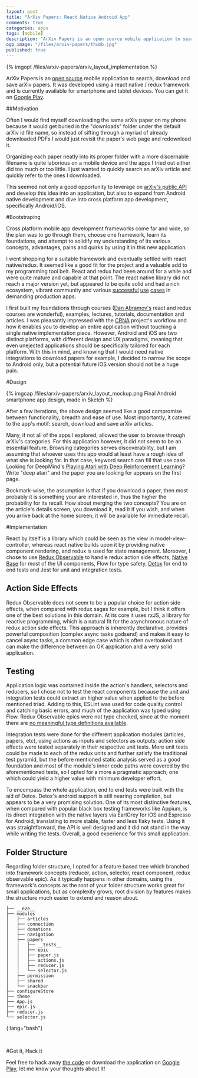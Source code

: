 ```yaml
---
layout: post
title: "ArXiv Papers: React Native Android App"
comments: true
categories: apps
tags: [mobile]
description: "ArXiv Papers is an open source mobile application to search, download and save arXiv papers. Developed using react native / redux and avalaible for Android"
ogp_image: "/files/arxiv-papers/thumb.jpg"
published: true
---
```


{% imgopt /files/arxiv-papers/arxiv_layout_implementation %} 

ArXiv Papers is an [open source](https://github.com/lopespm/arxiv-papers-mobile) mobile application to search, download and save arXiv papers. It was developed using a react native / redux framework and is currently available for smartphone and tablet devices. You can get it on [Google Play](https://play.google.com/store/apps/details?id=com.rockbyte.arxiv).

<!--more-->

##Motivation

Often I would find myself downloading the same arXiv paper on my phone because it would get buried in the "downloads" folder under the default arXiv id file name, so instead of sifting through a myriad of already downloaded PDFs I would just revisit the paper's web page and redownload it.

Organizing each paper neatly into its proper folder with a more discernable filename is quite laborious on a mobile device and the apps I tried out either did too much or too little. I just wanted to quickly search an arXiv article and quickly refer to the ones I downloaded.

This seemed not only a good opportunity to leverage on [arXiv's public API](https://arxiv.org/help/api/index) and develop this idea into an application, but also to expand from Android native development and dive into cross platform app development, specifically Android/iOS.


#Bootstraping

Cross platform mobile app development frameworks come far and wide, so the plan was to go through them, choose one framework, learn its foundations, and attempt to solidify my understanding of its various concepts, advantages, pains and quirks by using it in this new application.

I went shopping for a suitable framework and eventually settled with react native/redux. It seemed like a good fit for the project and a valuable add to my programming tool belt. React and redux had been around for a while and were quite mature and capable at that point. The react native library did not reach a major version yet, but appeared to be quite solid and had a rich ecosystem, vibrant community and various [successful](https://code.facebook.com/posts/1189117404435352/react-native-for-android-how-we-built-the-first-cross-platform-react-native-app/) [use](https://developers.soundcloud.com/blog/react-native-at-soundcloud) [cases](https://www.youtube.com/watch?v=8qCociUB6aQ) in demanding production apps.

I first built my foundations through courses ([Dan Abramov's](https://egghead.io/instructors/dan-abramov) react and redux courses are wonderful), examples, lectures, tutorials, documentation and articles. I was pleasantly impressed with the [CRNA](https://github.com/react-community/create-react-native-app) project's workflow and how it enables you to develop an entire application without touching a single native implementation piece. However, Android and iOS are two distinct platforms, with different design and UX paradigms, meaning that even unejected applications should be specifically tailored for each platform. With this in mind, and knowing that I would need native integrations to download papers for example, I decided to narrow the scope to Android only, but a potential future iOS version should not be a huge pain.

#Design

{% imgcap /files/arxiv-papers/arxiv_layout_mockup.png Final Android smartphone app design, made in Sketch %}

After a few iterations, the above design seemed like a good compromise between functionality, breadth and ease of use. Most importantly, it catered to the app's motif: search, download and save arXiv articles. 

Many, if not all of the apps I explored, allowed the user to browse through arXiv's categories. For this application however, it did not seem to be an essential feature. Browsing categories serves discoverability, but I am assuming that whoever uses this app would at least have a rough idea of what she is looking for. In that case, keyword search can fill that use case. Looking for DeepMind's [Playing Atari with Deep Reinforcement Learning](https://arxiv.org/pdf/1312.5602.pdf)? Write "deep atari" and the paper you are looking for appears on the first page.

Bookmark-wise, the assumption is that if you download a paper, then most probably it is something your are interested in, thus the higher the probability for its recall. How about merging the two concepts? You are on the article's details screen, you download it, read it if you wish, and when you arrive back at the home screen, it will be available for immediate recall.

#Implementation

React by itself is a library which could be seen as the view in model-view-controller, whereas react native builds upon it by providing native component rendering, and redux is used for state management. Moreover, I chose to use [Redux Observable](https://redux-observable.js.org/) to handle redux action side effects, [Native Base](https://nativebase.io/) for most of the UI components, Flow for type safety, [Detox](https://github.com/wix/detox) for end to end tests and Jest for unit and integration tests.

## Action Side Effects

Redux Observable does not seem to be a popular choice for action side effects, when compared with redux sagas for example, but I think it offers one of the best solutions in this domain. At its core it uses rxJS, a library for reactive programming, which is a natural fit for the asynchronous nature of redux action side effects. This approach is inherently declarative, provides powerful composition (complex async tasks godsend) and makes it easy to cancel async tasks, a common edge case which is often overlooked and can make the difference between an OK application and a very solid application. 

## Testing

Application logic was contained inside the action's handlers, selectors and reducers, so I chose not to test the react components because the unit and integration tests could extract an higher value when applied to the before mentioned triad. Adding to this, ESLint was used for code quality control and catching basic errors, and much of the application was typed using Flow. Redux Observable epics were not type checked, since at the moment there are [no meaningful type definitions available](https://github.com/redux-observable/redux-observable/issues/258).

Integration tests were done for the different application modules (articles, papers, etc), using actions as inputs and selectors as outputs; action side effects were tested separately in their respective unit tests. More unit tests could be made to each of the redux units and further satisfy the traditional test pyramid, but the before mentioned static analysis served as a good foundation and most of the module's inner code paths were covered by the aforementioned tests, so I opted for a more a pragmatic approach, one which could yield a higher value with minimum developer effort.

To encompass the whole application, end to end tests were built with the aid of Detox. Detox's android support is still nearing completion, but appears to be a very promising solution. One of its most distinctive features, when compared with popular black box testing frameworks like Appium, is its direct integration with the native layers via EarlGrey for iOS and Espresso for Android, translating to more stable, faster and less flaky tests. Using it was straightforward, the API is well designed and it did not stand in the way while writing the tests. Overall, a good experience for this small application.

## Folder Structure

Regarding folder structure, I opted for a feature based tree which branched into framework concepts (reducer, action, selector, react component, redux observable epic). As it typically happens in other domains, using the framework's concepts as the root of your folder structure works great for small applications, but as complexity grows, root division by features makes the structure much easier to extend and reason about.

~~~
├── __e2e__
├── modules
│   ├── articles
│   ├── connection
│   ├── donations
│   ├── navigation
│   ├── papers
│   │   ├── __tests__
│   │   ├── epic
│   │   ├── paper.js
│   │   ├── actions.js
│   │   ├── reducer.js
│   │   └── selector.js
│   ├── permission
│   ├── shared
│   └── snackbar
├── configureStore
├── theme
├── App.js
├── epic.js
├── reducer.js
└── selector.js
~~~
{:lang="bash"}

<br/>

#Get it, Hack it

Feel free to hack away [the code](https://github.com/lopespm/arxiv-papers-mobile) or download the application on [Google Play](https://play.google.com/store/apps/details?id=com.rockbyte.arxiv), let me know your thoughts about it!
